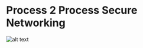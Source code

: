 # Process 2 Process Secure Networking
![alt text](https://github.com/saichler/my.simple/tree/main/go/net/SecureNetworking.png)